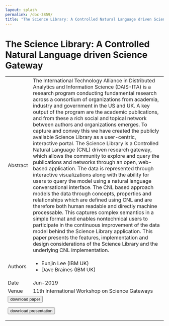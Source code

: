 ```yaml
---
layout: splash
permalink: /doc-3859/
title: "The Science Library: A Controlled Natural Language driven Science Gateway"
---
```


# The Science Library: A Controlled Natural Language driven Science Gateway

<table>
    <tbody>
    <tr>
        <td>Abstract</td>
        <td>The International Technology Alliance in Distributed Analytics and Information Science (DAIS-ITA) is a research program conducting fundamental research across a consortium of organizations from academia, industry and government in the US and UK. A key output of the program are the academic publications, and from these a rich social and topical network between authors and organizations emerges. To capture and convey this we have created the publicly available Science Library as a user-centric, interactive portal. The Science Library is a Controlled Natural Language (CNL) driven research gateway, which allows the community to explore and query the publications and networks through an open, web-based application. The data is represented through interactive visualizations along with the ability for users to query the model using a natural language conversational interface. The CNL based approach models the data through concepts, properties and relationships which are defined using CNL and are therefore both human readable and directly machine processable. This captures complex semantics in a simple format and enables nontechnical users to participate in the continuous improvement of the data model behind the Science Library application. This paper presents the features, implementation and design considerations of the Science Library and the underlying CNL implementation.</td>
    </tr>
    <tr>
        <td>Authors</td>
        <td>
            <ul>
                <li>Eunjin Lee (IBM UK)</li>
                <li>Dave Braines (IBM UK)</li>
            </ul>
        </td>
    </tr>
    <tr>
        <td>Date</td>
        <td>Jun-2019</td>
    </tr>
    <tr>
        <td>Venue</td>
        <td>11th International Workshop on Science Gateways</td>
    </tr>
        <tr>
            <td colspan="2">
                <form method="get" action="https://ibm.box.com/v/doc-3859-paper">
                    <button type="submit">download paper</button>
                </form>
                <form method="get" action="https://ibm.box.com/v/doc-3859-slides">
                    <button type="submit">download presentation</button>
                </form>
            </td>
        </tr>
    </tbody>
</table>
